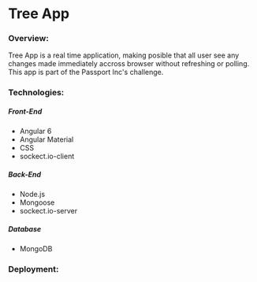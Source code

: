 # Tree App

### Overview:
Tree App is a real time application, making posible that all user see any changes made immediately accross browser without refreshing or polling. This app is part of the Passport Inc's challenge.

### Technologies:

  ##### Front-End
  - Angular 6 
  - Angular Material
  - CSS
  - sockect.io-client
  
  ##### Back-End
  - Node.js
  - Mongoose
  - sockect.io-server
 
  ##### Database
  - MongoDB


 ### Deployment:

